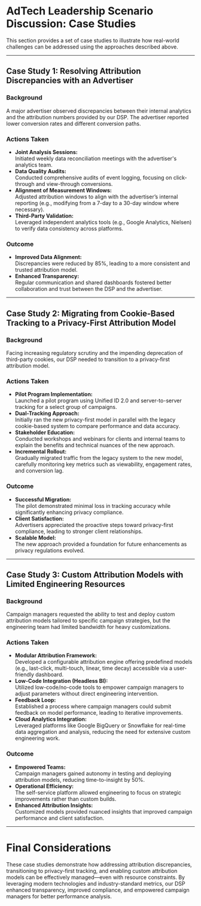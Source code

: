 # AdTech Leadership Scenario Discussion: Case Studies

This section provides a set of case studies to illustrate how real-world challenges can be addressed using the approaches described above.

---

## Case Study 1: Resolving Attribution Discrepancies with an Advertiser

### Background
A major advertiser observed discrepancies between their internal analytics and the attribution numbers provided by our DSP. The advertiser reported lower conversion rates and different conversion paths.

### Actions Taken
- **Joint Analysis Sessions:**  
  Initiated weekly data reconciliation meetings with the advertiser's analytics team.
- **Data Quality Audits:**  
  Conducted comprehensive audits of event logging, focusing on click-through and view-through conversions.
- **Alignment of Measurement Windows:**  
  Adjusted attribution windows to align with the advertiser’s internal reporting (e.g., modifying from a 7-day to a 30-day window where necessary).
- **Third-Party Validation:**  
  Leveraged independent analytics tools (e.g., Google Analytics, Nielsen) to verify data consistency across platforms.

### Outcome
- **Improved Data Alignment:**  
  Discrepancies were reduced by 85%, leading to a more consistent and trusted attribution model.
- **Enhanced Transparency:**  
  Regular communication and shared dashboards fostered better collaboration and trust between the DSP and the advertiser.

---

## Case Study 2: Migrating from Cookie-Based Tracking to a Privacy-First Attribution Model

### Background
Facing increasing regulatory scrutiny and the impending deprecation of third-party cookies, our DSP needed to transition to a privacy-first attribution model.

### Actions Taken
- **Pilot Program Implementation:**  
  Launched a pilot program using Unified ID 2.0 and server-to-server tracking for a select group of campaigns.
- **Dual-Tracking Approach:**  
  Initially ran the new privacy-first model in parallel with the legacy cookie-based system to compare performance and data accuracy.
- **Stakeholder Education:**  
  Conducted workshops and webinars for clients and internal teams to explain the benefits and technical nuances of the new approach.
- **Incremental Rollout:**  
  Gradually migrated traffic from the legacy system to the new model, carefully monitoring key metrics such as viewability, engagement rates, and conversion lag.

### Outcome
- **Successful Migration:**  
  The pilot demonstrated minimal loss in tracking accuracy while significantly enhancing privacy compliance.
- **Client Satisfaction:**  
  Advertisers appreciated the proactive steps toward privacy-first compliance, leading to stronger client relationships.
- **Scalable Model:**  
  The new approach provided a foundation for future enhancements as privacy regulations evolved.

---

## Case Study 3: Custom Attribution Models with Limited Engineering Resources

### Background
Campaign managers requested the ability to test and deploy custom attribution models tailored to specific campaign strategies, but the engineering team had limited bandwidth for heavy customizations.

### Actions Taken
- **Modular Attribution Framework:**  
  Developed a configurable attribution engine offering predefined models (e.g., last-click, multi-touch, linear, time decay) accessible via a user-friendly dashboard.
- **Low-Code Integration (Headless BI):**  
  Utilized low-code/no-code tools to empower campaign managers to adjust parameters without direct engineering intervention.
- **Feedback Loop:**  
  Established a process where campaign managers could submit feedback on model performance, leading to iterative improvements.
- **Cloud Analytics Integration:**  
  Leveraged platforms like Google BigQuery or Snowflake for real-time data aggregation and analysis, reducing the need for extensive custom engineering work.

### Outcome
- **Empowered Teams:**  
  Campaign managers gained autonomy in testing and deploying attribution models, reducing time-to-insight by 50%.
- **Operational Efficiency:**  
  The self-service platform allowed engineering to focus on strategic improvements rather than custom builds.
- **Enhanced Attribution Insights:**  
  Customized models provided nuanced insights that improved campaign performance and client satisfaction.

---

# Final Considerations

These case studies demonstrate how addressing attribution discrepancies, transitioning to privacy-first tracking, and enabling custom attribution models can be effectively managed—even with resource constraints. By leveraging modern technologies and industry-standard metrics, our DSP enhanced transparency, improved compliance, and empowered campaign managers for better performance analysis.
